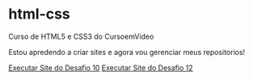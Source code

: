 # html-css
 Curso de HTML5 e CSS3 do CursoemVideo

Estou apredendo a criar sites e agora vou gerenciar meus repositorios!

<a href='https://erick-caua.github.io/html-css/Desafios/ds010/index.html' target="_blank">Executar Site do Desafio 10</a>
<a href='https://erick-caua.github.io/html-css/Desafios/ds012/index.html' target="_blank">Executar Site do Desafio 12</a>
